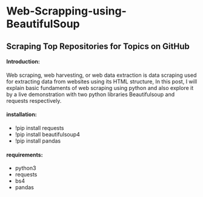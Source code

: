 # Web-Scrapping-using-BeautifulSoup
## Scraping Top Repositories for Topics on GitHub

#### Introduction:

Web scraping, web harvesting, or web data extraction is data scraping used for extracting data from websites using its HTML structure, In this post, I will explain basic fundaments of web scraping using python and also explore it by a live demonstration with two python libraries Beautifulsoup and requests respectively.

#### installation:

- !pip install requests
- !pip install beautifulsoup4
- !pip install pandas

#### requirements:
- python3
- requests
- bs4
- pandas
